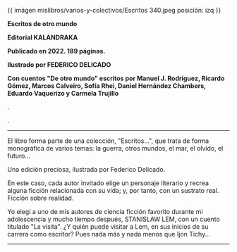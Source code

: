 {{ imágen mislibros/varios-y-colectivos/Escritos 340.jpeg posición: izq }}

**Escritos de otro mundo**


**Editorial KALANDRAKA**

**Publicado en 2022. 189 páginas.**

**Ilustrado por FEDERICO DELICADO**

**Con cuentos "De otro mundo" escritos por Manuel J. Rodríguez, Ricardo Gómez, Marcos Calveiro, Sofía Rhei, Daniel Hernández Chambers, Eduardo Vaquerizo y Carmela Trujillo**

.

.

---

El libro forma parte de una colección, "Escritos...", que trata de forma monográfica de varios temas: la guerra, otros mundos, el mar, el olvido, el futuro... 

Una edición preciosa, ilustrada por Federico Delicado. 

En este caso, cada autor invitado elige un personaje literario y recrea alguna ficción relacionada con su vida; y, por tanto, con un sustrato real. Ficción sobre realidad. 

Yo elegí a uno de mis autores de ciencia ficción favorito durante mi adolescencia y mucho tiempo después, STANISLAW LEM, con un cuento titulado "La visita". ¿Y quién puede visitar a Lem, en sus inicios de su carrera como escritor? Pues nada más y nada menos que Ijon Tichy...

---



